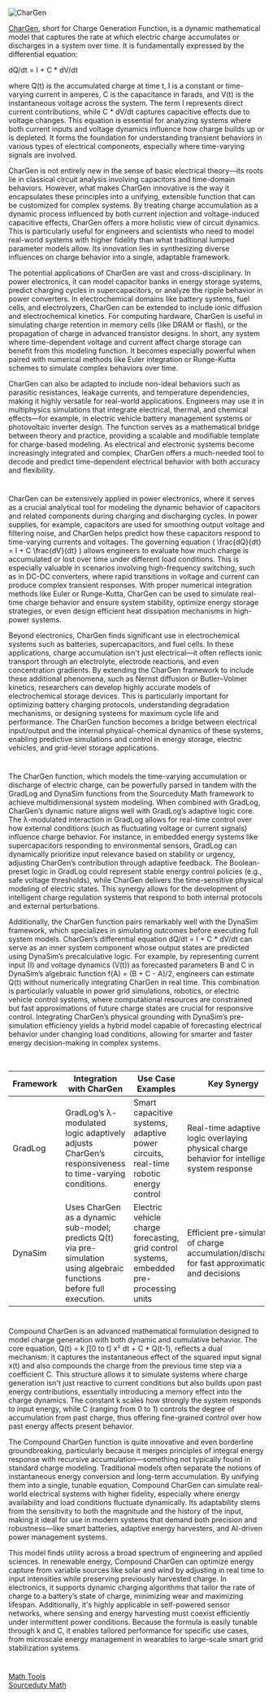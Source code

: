 ![CharGen](https://github.com/user-attachments/assets/cd7e798e-7a22-490b-9b6d-746dcf9f991a)

[CharGen](https://chatgpt.com/g/g-683e9ddc5bf481919028f0011c3dd330-chargen), short for Charge Generation Function, is a dynamic mathematical model that captures the rate at which electric charge accumulates or discharges in a system over time. It is fundamentally expressed by the differential equation:

dQ/dt = I + C * dV/dt

where Q(t) is the accumulated charge at time t, I is a constant or time-varying current in amperes, C is the capacitance in farads, and V(t) is the instantaneous voltage across the system. The term I represents direct current contributions, while C * dV/dt captures capacitive effects due to voltage changes. This equation is essential for analyzing systems where both current inputs and voltage dynamics influence how charge builds up or is depleted. It forms the foundation for understanding transient behaviors in various types of electrical components, especially where time-varying signals are involved.

CharGen is not entirely new in the sense of basic electrical theory—its roots lie in classical circuit analysis involving capacitors and time-domain behaviors. However, what makes CharGen innovative is the way it encapsulates these principles into a unifying, extensible function that can be customized for complex systems. By treating charge accumulation as a dynamic process influenced by both current injection and voltage-induced capacitive effects, CharGen offers a more holistic view of circuit dynamics. This is particularly useful for engineers and scientists who need to model real-world systems with higher fidelity than what traditional lumped parameter models allow. Its innovation lies in synthesizing diverse influences on charge behavior into a single, adaptable framework.

The potential applications of CharGen are vast and cross-disciplinary. In power electronics, it can model capacitor banks in energy storage systems, predict charging cycles in supercapacitors, or analyze the ripple behavior in power converters. In electrochemical domains like battery systems, fuel cells, and electrolyzers, CharGen can be extended to include ionic diffusion and electrochemical kinetics. For computing hardware, CharGen is useful in simulating charge retention in memory cells (like DRAM or flash), or the propagation of charge in advanced transistor designs. In short, any system where time-dependent voltage and current affect charge storage can benefit from this modeling function. It becomes especially powerful when paired with numerical methods like Euler integration or Runge-Kutta schemes to simulate complex behaviors over time.

CharGen can also be adapted to include non-ideal behaviors such as parasitic resistances, leakage currents, and temperature dependencies, making it highly versatile for real-world applications. Engineers may use it in multiphysics simulations that integrate electrical, thermal, and chemical effects—for example, in electric vehicle battery management systems or photovoltaic inverter design. The function serves as a mathematical bridge between theory and practice, providing a scalable and modifiable template for charge-based modeling. As electrical and electronic systems become increasingly integrated and complex, CharGen offers a much-needed tool to decode and predict time-dependent electrical behavior with both accuracy and flexibility.

#

CharGen can be extensively applied in power electronics, where it serves as a crucial analytical tool for modeling the dynamic behavior of capacitors and related components during charging and discharging cycles. In power supplies, for example, capacitors are used for smoothing output voltage and filtering noise, and CharGen helps predict how these capacitors respond to time-varying currents and voltages. The governing equation \( \frac{dQ}{dt} = I + C \frac{dV}{dt} \) allows engineers to evaluate how much charge is accumulated or lost over time under different load conditions. This is especially valuable in scenarios involving high-frequency switching, such as in DC-DC converters, where rapid transitions in voltage and current can produce complex transient responses. With proper numerical integration methods like Euler or Runge-Kutta, CharGen can be used to simulate real-time charge behavior and ensure system stability, optimize energy storage strategies, or even design efficient heat dissipation mechanisms in high-power systems.

Beyond electronics, CharGen finds significant use in electrochemical systems such as batteries, supercapacitors, and fuel cells. In these applications, charge accumulation isn't just electrical—it often reflects ionic transport through an electrolyte, electrode reactions, and even concentration gradients. By extending the CharGen framework to include these additional phenomena, such as Nernst diffusion or Butler–Volmer kinetics, researchers can develop highly accurate models of electrochemical storage devices. This is particularly important for optimizing battery charging protocols, understanding degradation mechanisms, or designing systems for maximum cycle life and performance. The CharGen function becomes a bridge between electrical input/output and the internal physical-chemical dynamics of these systems, enabling predictive simulations and control in energy storage, electric vehicles, and grid-level storage applications.

#

The CharGen function, which models the time-varying accumulation or discharge of electric charge, can be powerfully parsed in tandem with the GradLog and DynaSim functions from the Sourceduty Math framework to achieve multidimensional system modeling. When combined with GradLog, CharGen’s dynamic nature aligns well with GradLog’s adaptive logic core. The λ-modulated interaction in GradLog allows for real-time control over how external conditions (such as fluctuating voltage or current signals) influence charge behavior. For instance, in embedded energy systems like supercapacitors responding to environmental sensors, GradLog can dynamically prioritize input relevance based on stability or urgency, adjusting CharGen’s contribution through adaptive feedback. The Boolean-preset logic in GradLog could represent stable energy control policies (e.g., safe voltage thresholds), while CharGen delivers the time-sensitive physical modeling of electric states. This synergy allows for the development of intelligent charge regulation systems that respond to both internal protocols and external perturbations.

Additionally, the CharGen function pairs remarkably well with the DynaSim framework, which specializes in simulating outcomes before executing full system models. CharGen’s differential equation dQ/dt = I + C * dV/dt can serve as an inner system component whose output states are predicted using DynaSim’s precalculative logic. For example, by representing current input (I) and voltage dynamics (V(t)) as forecasted parameters B and C in DynaSim’s algebraic function f(A) = (B + C - A)/2, engineers can estimate Q(t) without numerically integrating CharGen in real time. This combination is particularly valuable in power grid simulations, robotics, or electric vehicle control systems, where computational resources are constrained but fast approximations of future charge states are crucial for responsive control. Integrating CharGen’s physical grounding with DynaSim’s pre-simulation efficiency yields a hybrid model capable of forecasting electrical behavior under changing load conditions, allowing for smarter and faster energy decision-making in complex systems.

<br>

| Framework     | Integration with CharGen                                                                                                          | Use Case Examples                                                                                   | Key Synergy                                                                                       |
|---------------|-----------------------------------------------------------------------------------------------------------------------------------|------------------------------------------------------------------------------------------------------|----------------------------------------------------------------------------------------------------|
| GradLog       | GradLog’s λ-modulated logic adaptively adjusts CharGen’s responsiveness to time-varying conditions.                             | Smart capacitive systems, adaptive power circuits, real-time robotic energy control                 | Real-time adaptive logic overlaying physical charge behavior for intelligent system response      |
| DynaSim       | Uses CharGen as a dynamic sub-model; predicts Q(t) via pre-simulation using algebraic functions before full execution.           | Electric vehicle charge forecasting, grid control systems, embedded pre-processing units            | Efficient pre-simulation of charge accumulation/discharge for fast approximations and decisions   |

#

Compound CharGen is an advanced mathematical formulation designed to model charge generation with both dynamic and cumulative behavior. The core equation, Q(t) = k ∫[0 to t] x² dt + C * Q(t-1), reflects a dual mechanism: it captures the instantaneous effect of the squared input signal x(t) and also compounds the charge from the previous time step via a coefficient C. This structure allows it to simulate systems where charge generation isn't just reactive to current conditions but also builds upon past energy contributions, essentially introducing a memory effect into the charge dynamics. The constant k scales how strongly the system responds to input energy, while C (ranging from 0 to 1) controls the degree of accumulation from past charge, thus offering fine-grained control over how past energy affects present behavior.

The Compound CharGen function is quite innovative and even borderline groundbreaking, particularly because it merges principles of integral energy response with recursive accumulation—something not typically found in standard charge modeling. Traditional models often separate the notions of instantaneous energy conversion and long-term accumulation. By unifying them into a single, tunable equation, Compound CharGen can simulate real-world electrical systems with higher fidelity, especially where energy availability and load conditions fluctuate dynamically. Its adaptability stems from the sensitivity to both the magnitude and the history of the input, making it ideal for use in modern systems that demand both precision and robustness—like smart batteries, adaptive energy harvesters, and AI-driven power management systems.

This model finds utility across a broad spectrum of engineering and applied sciences. In renewable energy, Compound CharGen can optimize energy capture from variable sources like solar and wind by adjusting in real time to input intensities while preserving previously harvested charge. In electronics, it supports dynamic charging algorithms that tailor the rate of charge to a battery’s state of charge, minimizing wear and maximizing lifespan. Additionally, it's highly applicable in self-powered sensor networks, where sensing and energy harvesting must coexist efficiently under intermittent power conditions. Because the formula is easily tunable through k and C, it enables tailored performance for specific use cases, from microscale energy management in wearables to large-scale smart grid stabilization systems.

#

[Math Tools](https://github.com/sourceduty/Math_Tools)
<br>
[Sourceduty Math](https://chatgpt.com/g/g-67cc981656b8819196c22b67c9fbbb8c-sourceduty-math)
